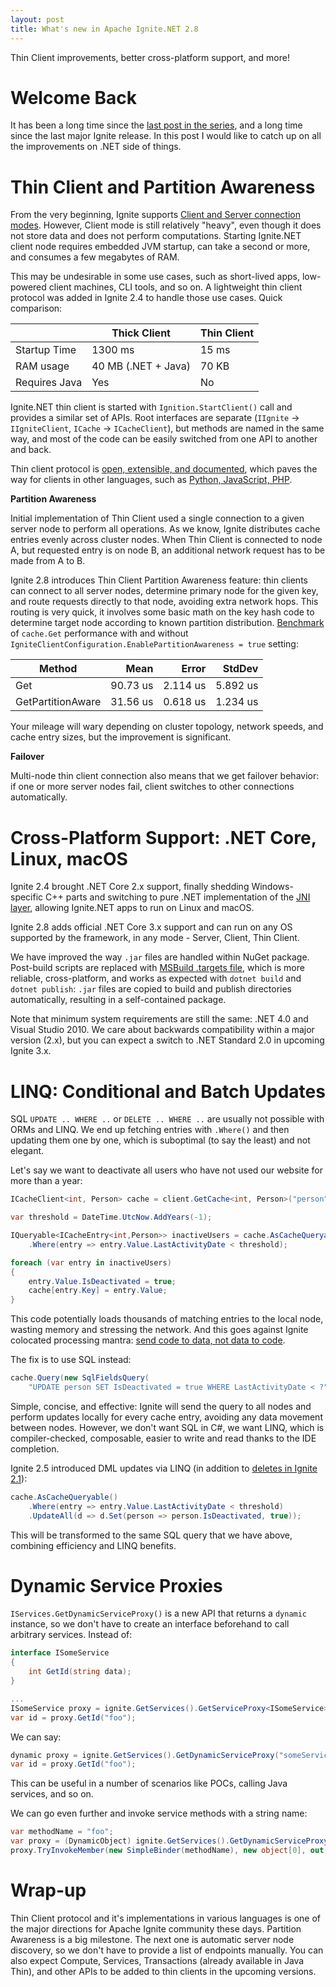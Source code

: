 ```yaml
---
layout: post
title: What's new in Apache Ignite.NET 2.8
---
```


Thin Client improvements, better cross-platform support, and more!


# Welcome Back

It has been a long time since the [last post in the series](https://ptupitsyn.github.io/Whats-New-In-Ignite-Net-2.1/), and a long time since the last major Ignite release. In this post I would like to catch up on all the improvements on .NET side of things.


# Thin Client and Partition Awareness

From the very beginning, Ignite supports [Client and Server connection modes](https://apacheignite.readme.io/docs/clients-vs-servers). However, Client mode is still relatively "heavy", even though it does not store data and does not perform computations. Starting Ignite.NET client node requires embedded JVM startup, can take a second or more, and consumes a few megabytes of RAM.

This may be undesirable in some use cases, such as short-lived apps, low-powered client machines, CLI tools, and so on. A lightweight thin client protocol was added in Ignite 2.4 to handle those use cases. Quick comparison:

|               | Thick Client        | Thin Client |
|---------------|---------------------|-------------|
| Startup Time  | 1300 ms             | 15 ms       |
| RAM usage     | 40 MB (.NET + Java) | 70 KB       |
| Requires Java | Yes                 | No          |

Ignite.NET thin client is started with `Ignition.StartClient()` call and provides a similar set of APIs. Root interfaces are separate (`IIgnite` -> `IIgniteClient`, `ICache` -> `ICacheClient`), but methods are named in the same way, and most of the code can be easily switched from one API to another and back.

Thin client protocol is [open, extensible, and documented](https://cwiki.apache.org/confluence/display/IGNITE/IEP-9+Thin+Client+Protocol#IEP-9ThinClientProtocol-Handshake), which paves the way for clients in other languages, such as [Python, JavaScript, PHP](https://apacheignite.readme.io/docs/thin-clients).

**Partition Awareness**

Initial implementation of Thin Client used a single connection to a given server node to perform all operations. As we know, Ignite distributes cache entries evenly across cluster nodes. When Thin Client is connected to node A, but requested entry is on node B, an additional network request has to be made from A to B.

Ignite 2.8 introduces Thin Client Partition Awareness feature: thin clients can connect to all server nodes, determine primary node for the given key, and route requests directly to that node, avoiding extra network hops. This routing is very quick, it involves some basic math on the key hash code to determine target node according to known partition distribution. [Benchmark](https://github.com/ptupitsyn/IgniteNetBenchmarks/blob/master/IgniteThinClientBenchmark.cs) of `cache.Get` performance with and without `IgniteClientConfiguration.EnablePartitionAwareness = true` setting:

|            Method |     Mean |    Error |   StdDev |
|------------------ |---------:|---------:|---------:|
|               Get | 90.73 us | 2.114 us | 5.892 us |
| GetPartitionAware | 31.56 us | 0.618 us | 1.234 us |

Your mileage will wary depending on cluster topology, network speeds, and cache entry sizes, but the improvement is significant.

**Failover**

Multi-node thin client connection also means that we get failover behavior: if one or more server nodes fail, client switches to other connections automatically.


# Cross-Platform Support: .NET Core, Linux, macOS

Ignite 2.4 brought .NET Core 2.x support, finally shedding Windows-specific C++ parts and switching to pure .NET implementation of the [JNI layer](https://en.wikipedia.org/wiki/Java_Native_Interface), allowing Ignite.NET apps to run on Linux and macOS.

Ignite 2.8 adds official .NET Core 3.x support and can run on any OS supported by the framework, in any mode - Server, Client, Thin Client.

We have improved the way `.jar` files are handled within NuGet package. Post-build scripts are replaced with [MSBuild .targets file](https://docs.microsoft.com/en-us/visualstudio/msbuild/msbuild-dot-targets-files?view=vs-2019), which is more reliable, cross-platform, and works as expected with `dotnet build` and `dotnet publish`: `.jar` files are copied to build and publish directories automatically, resulting in a self-contained package.

Note that minimum system requirements are still the same: .NET 4.0 and Visual Studio 2010. We care about backwards compatibility within a major version (2.x), but you can expect a switch to .NET Standard 2.0 in upcoming Ignite 3.x.


# LINQ: Conditional and Batch Updates

SQL `UPDATE .. WHERE ..` or `DELETE .. WHERE ..` are usually not possible with ORMs and LINQ. We end up fetching entries with `.Where()` and then updating them one by one, which is suboptimal (to say the least) and not elegant. 

Let's say we want to deactivate all users who have not used our website for more than a year:

```cs
ICacheClient<int, Person> cache = client.GetCache<int, Person>("person");

var threshold = DateTime.UtcNow.AddYears(-1);

IQueryable<ICacheEntry<int,Person>> inactiveUsers = cache.AsCacheQueryable()
	.Where(entry => entry.Value.LastActivityDate < threshold);

foreach (var entry in inactiveUsers)
{
	entry.Value.IsDeactivated = true;
	cache[entry.Key] = entry.Value;
}
```

This code potentially loads thousands of matching entries to the local node, wasting memory and stressing the network. And this goes against Ignite colocated processing mantra: [send code to data, not data to code](https://ignite.apache.org/features/collocatedprocessing.html).

The fix is to use SQL instead:

```cs
cache.Query(new SqlFieldsQuery(
	"UPDATE person SET IsDeactivated = true WHERE LastActivityDate < ?", threshold));
```

Simple, concise, and effective: Ignite will send the query to all nodes and perform updates locally for every cache entry, avoiding any data movement between nodes. However, we don't want SQL in C#, we want LINQ, which is compiler-checked, composable, easier to write and read thanks to the IDE completion.

Ignite 2.5 introduced DML updates via LINQ (in addition to [deletes in Ignite 2.1](https://ptupitsyn.github.io/Whats-New-In-Ignite-Net-2.1/)):

```cs
cache.AsCacheQueryable()
	.Where(entry => entry.Value.LastActivityDate < threshold)
	.UpdateAll(d => d.Set(person => person.IsDeactivated, true));
```

This will be transformed to the same SQL query that we have above, combining efficiency and LINQ benefits.


# Dynamic Service Proxies

`IServices.GetDynamicServiceProxy()` is a new API that returns a `dynamic` instance, so we don't have to create an interface beforehand to call arbitrary services. Instead of:

```cs
interface ISomeService
{
    int GetId(string data);
}

...
ISomeService proxy = ignite.GetServices().GetServiceProxy<ISomeService>("someService");
var id = proxy.GetId("foo");
```

We can say:

```cs
dynamic proxy = ignite.GetServices().GetDynamicServiceProxy("someService");
var id = proxy.GetId("foo");
```

This can be useful in a number of scenarios like POCs, calling Java services, and so on.

We can go even further and invoke service methods with a string name:

```cs
var methodName = "foo";
var proxy = (DynamicObject) ignite.GetServices().GetDynamicServiceProxy("someService");
proxy.TryInvokeMember(new SimpleBinder(methodName), new object[0], out var result);
```


# Wrap-up

Thin Client protocol and it's implementations in various languages is one of the major directions for Apache Ignite community these days. Partition Awareness is a big milestone. The next one is automatic server node discovery, so we don't have to provide a list of endpoints manually. You can also expect Compute, Services, Transactions (already available in Java Thin), and other APIs to be added to thin clients in the upcoming versions.